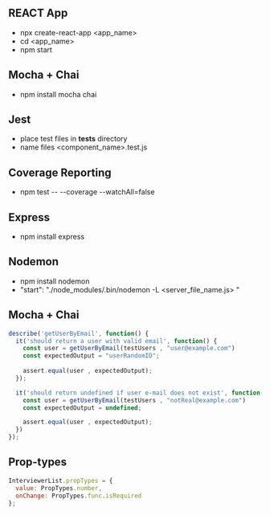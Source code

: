 ## REACT App
- npx create-react-app <app_name>
- cd <app_name>
- npm start 

## Mocha + Chai 
- npm install mocha chai 

## Jest 
- place test files in __tests__ directory 
- name files <component_name>.test.js

## Coverage Reporting 
-  npm test -- --coverage --watchAll=false



## Express 
- npm install express

## Nodemon 
- npm install nodemon
- "start": "./node_modules/.bin/nodemon -L <server_file_name.js> " 








## Mocha + Chai 
```js
describe('getUserByEmail', function() {
  it('should return a user with valid email', function() {
    const user = getUserByEmail(testUsers , "user@example.com")
    const expectedOutput = "userRandomID";
 
    assert.equal(user , expectedOutput);
  });

  it('should return undefined if user e-mail does not exist', function() {
    const user = getUserByEmail(testUsers , "notReal@example.com")
    const expectedOutput = undefined;

    assert.equal(user , expectedOutput);
  })
});
```

## Prop-types 
```js
InterviewerList.propTypes = {
  value: PropTypes.number,
  onChange: PropTypes.func.isRequired
};
```
